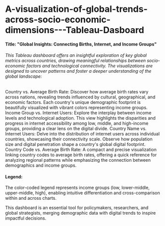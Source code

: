 # A-visualization-of-global-trends-across-socio-economic-dimensions---Tableau-Dasboard

#### Title: "Global Insights: Connecting Births, Internet, and Income Groups"

###### This Tableau dashboard offers an insightful exploration of key global metrics across countries, drawing meaningful relationships between socio-economic factors and technological connectivity. The visualizations are designed to uncover patterns and foster a deeper understanding of the global landscape:

Country vs. Average Birth Rate:
Discover how average birth rates vary across nations, revealing trends influenced by cultural, geographical, and economic factors. Each country's unique demographic footprint is beautifully visualized with vibrant colors representing income groups.
Income Group vs. Internet Users:
Explore the interplay between income levels and technological adoption. This view highlights the disparities and progress in internet accessibility among low, middle, and high-income groups, providing a clear lens on the digital divide.
Country Name vs. Internet Users:
Delve into the distribution of internet users across individual countries, showcasing their connectivity scale. Observe how population size and digital penetration shape a country's global digital footprint.
Country Code vs. Average Birth Rate:
A compact and precise visualization linking country codes to average birth rates, offering a quick reference for analyzing regional patterns while emphasizing the connection between demographics and income groups.
#### Legend:
The color-coded legend represents income groups (low, lower-middle, upper-middle, high), enabling intuitive differentiation and cross-comparison within and across charts.

This dashboard is an essential tool for policymakers, researchers, and global strategists, merging demographic data with digital trends to inspire impactful decisions.
